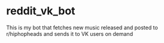 ﻿# reddit_vk_bot
This is my bot that fetches new music released and posted to r/hiphopheads and sends it to VK users on demand
